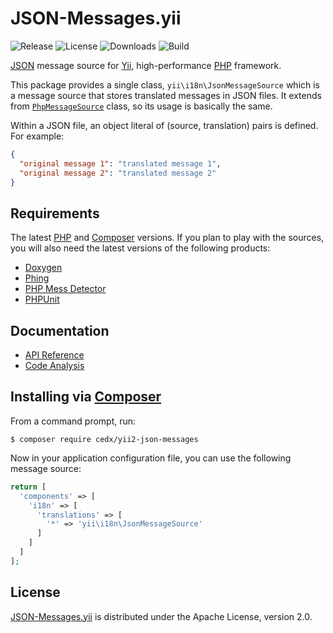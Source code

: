 # JSON-Messages.yii
![Release](http://img.shields.io/packagist/v/cedx/yii2-json-messages.svg) ![License](http://img.shields.io/packagist/l/cedx/yii2-json-messages.svg) ![Downloads](http://img.shields.io/packagist/dt/cedx/yii2-json-messages.svg) ![Build](http://img.shields.io/travis/cedx/json-messages.yii.svg)

[JSON](http://json.org) message source for [Yii](http://www.yiiframework.com), high-performance [PHP](https://php.net) framework.

This package provides a single class, `yii\i18n\JsonMessageSource` which is a message source that stores translated messages in JSON files.
It extends from [`PhpMessageSource`](http://www.yiiframework.com/doc-2.0/yii-i18n-phpmessagesource.html) class, so its usage is basically the same.

Within a JSON file, an object literal of (source, translation) pairs is defined. For example:

```json
{
  "original message 1": "translated message 1",
  "original message 2": "translated message 2"
}
```

## Requirements
The latest [PHP](http://php.net) and [Composer](https://getcomposer.org) versions.
If you plan to play with the sources, you will also need the latest versions of the following products:

- [Doxygen](http://www.doxygen.org)
- [Phing](https://www.phing.info)
- [PHP Mess Detector](http://phpmd.org)
- [PHPUnit](https://phpunit.de)

## Documentation
- [API Reference](http://api.belin.io/json-messages.yii)
- [Code Analysis](http://src.belin.io/dashboard/index/json-messages.yii)

## Installing via [Composer](https://getcomposer.org)
From a command prompt, run:

```shell
$ composer require cedx/yii2-json-messages
```

Now in your application configuration file, you can use the following message source:

```php
return [
  'components' => [
    'i18n' => [
      'translations' => [
        '*' => 'yii\i18n\JsonMessageSource'
      ]
    ]
  ]
];
```

## License
[JSON-Messages.yii](https://packagist.org/packages/cedx/yii2-json-messages) is distributed under the Apache License, version 2.0.
